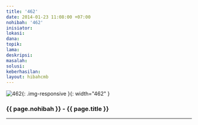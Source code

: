 ```yaml
---
title: '462'
date: 2014-01-23 11:08:00 +07:00
nohibah: '462'
inisiator:
lokasi:
dana:
topik:
lama:
deskripsi:
masalah:
solusi:
keberhasilan:
layout: hibahcmb
---
```


![462](/static/img/hibahcmb/462.png){: .img-responsive }{: width="462" }

### {{ page.nohibah }} - {{ page.title }}

---
